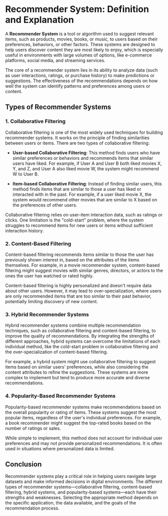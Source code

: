 # Recommender System: Definition and Explanation

A **Recommender System** is a tool or algorithm used to suggest relevant items, such as products, movies, books, or music, to users based on their preferences, behaviors, or other factors. These systems are designed to help users discover content they are most likely to enjoy, which is especially useful in environments with large volumes of options, like e-commerce platforms, social media, and streaming services.

The core of a recommender system lies in its ability to analyze data (such as user interactions, ratings, or purchase history) to make predictions or suggestions. The effectiveness of the recommendations depends on how well the system can identify patterns and preferences among users or content.

## Types of Recommender Systems

### 1. Collaborative Filtering
Collaborative filtering is one of the most widely used techniques for building recommender systems. It works on the principle of finding similarities between users or items. There are two types of collaborative filtering:
   
- **User-based Collaborative Filtering**: This method finds users who have similar preferences or behaviors and recommends items that similar users have liked. For example, if User A and User B both liked movies X, Y, and Z, and User A also liked movie W, the system might recommend W to User B.
   
- **Item-based Collaborative Filtering**: Instead of finding similar users, this method finds items that are similar to those a user has liked or interacted with in the past. For example, if a user liked movie X, the system would recommend other movies that are similar to X based on the preferences of other users.

Collaborative filtering relies on user-item interaction data, such as ratings or clicks. One limitation is the "cold-start" problem, where the system struggles to recommend items for new users or items without sufficient interaction history.

### 2. Content-Based Filtering
Content-based filtering recommends items similar to those the user has previously shown interest in, based on the attributes of the items themselves. For example, in a movie recommender system, content-based filtering might suggest movies with similar genres, directors, or actors to the ones the user has watched or rated highly.
   
Content-based filtering is highly personalized and doesn't require data about other users. However, it may lead to over-specialization, where users are only recommended items that are too similar to their past behavior, potentially limiting discovery of new content.

### 3. Hybrid Recommender Systems
Hybrid recommender systems combine multiple recommendation techniques, such as collaborative filtering and content-based filtering, to improve the quality of recommendations. By integrating the strengths of different approaches, hybrid systems can overcome the limitations of each individual method, like the cold-start problem in collaborative filtering and the over-specialization of content-based filtering.
   
For example, a hybrid system might use collaborative filtering to suggest items based on similar users' preferences, while also considering the content attributes to refine the suggestions. These systems are more complex to implement but tend to produce more accurate and diverse recommendations.

### 4. Popularity-Based Recommender Systems
Popularity-based recommender systems make recommendations based on the overall popularity or rating of items. These systems suggest the most popular items, regardless of the user's individual preferences. For example, a book recommender might suggest the top-rated books based on the number of ratings or sales.

While simple to implement, this method does not account for individual user preferences and may not provide personalized recommendations. It is often used in situations where personalized data is limited.

## Conclusion
Recommender systems play a critical role in helping users navigate large datasets and make informed decisions in digital environments. The different types of recommender systems—collaborative filtering, content-based filtering, hybrid systems, and popularity-based systems—each have their strengths and weaknesses. Selecting the appropriate method depends on the specific application, the data available, and the goals of the recommendation process.



